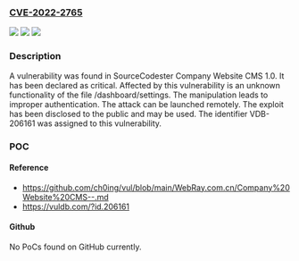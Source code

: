 ### [CVE-2022-2765](https://cve.mitre.org/cgi-bin/cvename.cgi?name=CVE-2022-2765)
![](https://img.shields.io/static/v1?label=Product&message=Company%20Website%20CMS&color=blue)
![](https://img.shields.io/static/v1?label=Version&message=n%2Fa&color=blue)
![](https://img.shields.io/static/v1?label=Vulnerability&message=CWE-287%20Improper%20Authentication&color=brighgreen)

### Description

A vulnerability was found in SourceCodester Company Website CMS 1.0. It has been declared as critical. Affected by this vulnerability is an unknown functionality of the file /dashboard/settings. The manipulation leads to improper authentication. The attack can be launched remotely. The exploit has been disclosed to the public and may be used. The identifier VDB-206161 was assigned to this vulnerability.

### POC

#### Reference
- https://github.com/ch0ing/vul/blob/main/WebRay.com.cn/Company%20Website%20CMS--.md
- https://vuldb.com/?id.206161

#### Github
No PoCs found on GitHub currently.

